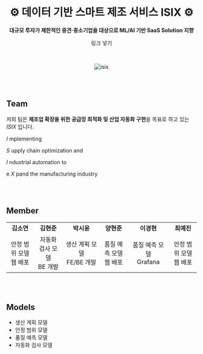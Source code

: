 <div align="center">
  
# ⚙️ 데이터 기반 스마트 제조 서비스 ISIX ⚙️

**대규모 투자가 제한적인 중견·중소기업을 대상으로 ML/AI 기반 SaaS Solution 지향**

링크 넣기

<br>

![isix](https://github.com/s53uni/isix-project/assets/142832376/91cc31b7-f455-4dee-9551-f0efd87fe9ae)

</div>

<br><br>

## Team

저희 팀은 **제조업 확장을 위한 공급망 최적화 및 산업 자동화 구현**을 목표로 하고 있는 $ISIX$ 입니다.

$I$ mplementing

$S$ upply chain optimization and

$I$ ndustrial automation to

e $X$ pand the manufacturing industry

<br><br>

## Member

<table align="center">
    <tr align="center">
        <td style="width:300px;">
            <b>김소연</b>
        </td>
        <td style="width:300px;">
            <b>김현준</b 
        </td>
        <td style="width:300px;">
            <b>박시윤</b>
        </td>
        <td style="width:300px;">
            <b>양현준</b>
        </td>
        <td style="width:300px;">
            <b>이경현</b>
        </td>
        <td style="width:300px;">
            <b>최예진</b>
        </td>
    </tr>
    <tr align="center">
        <td>
            안정 범위 모델
            <br>
            웹 배포
        </td>
        <td>
            자동화 검사 모델
            <br>
            BE 개발
        </td>
        <td>
            생산 계획 모델
            <br>
            FE/BE 개발
        </td>
        <td>
            품질 예측 모델
            <br>
            웹 배포
        </td>
        <td>
            품질 예측 모델
            <br>
            Grafana
        </td>
        <td>
            안정 범위 모델
            <br>
            웹 배포
        </td>
    </tr>
</table>

<br><br>


## Models

- 생산 계획 모델
- 안정 범위 모델
- 품질 예측 모델
- 자동화 검사 모델
